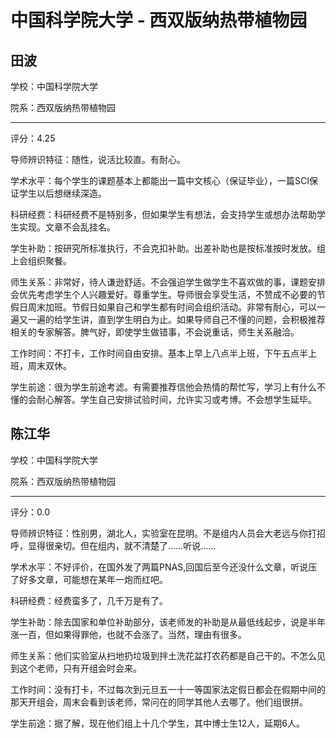 # 中国科学院大学 - 西双版纳热带植物园

## 田波

学校：中国科学院大学

院系：西双版纳热带植物园

* * *

评分：4.25

导师辨识特征：随性，说活比较直。有耐心。

学术水平：每个学生的课题基本上都能出一篇中文核心（保证毕业），一篇SCI保证学生以后想继续深造。

科研经费：科研经费不是特别多，但如果学生有想法，会支持学生或想办法帮助学生实现。文章不会乱挂名。

学生补助：按研究所标准执行，不会克扣补助。出差补助也是按标准按时发放。组上会组织聚餐。

师生关系：非常好，待人谦逊舒适。不会强迫学生做学生不喜欢做的事，课题安排会优先考虑学生个人兴趣爱好。尊重学生。导师很会享受生活，不赞成不必要的节假日周末加班。节假日如果自己和学生都有时间会组织活动。非常有耐心，可以一遍又一遍的给学生讲，直到学生明白为止。如果导师自己不懂的问题，会积极推荐相关的专家解答。脾气好，即使学生做错事，不会说重话，师生关系融洽。

工作时间：不打卡，工作时间自由安排。基本上早上八点半上班，下午五点半上班，周末双休。

学生前途：很为学生前途考滤。有需要推荐信他会热情的帮忙写，学习上有什么不懂的会耐心解答。学生自己安排试验时间，允许实习或考博。不会想学生延毕。

## 陈江华

学校：中国科学院大学

院系：西双版纳热带植物园

* * *

评分：0.0

导师辨识特征：性别男，湖北人，实验室在昆明。不是组内人员会大老远与你打招呼，显得很亲切。但在组内，就不清楚了……听说……

学术水平：不好评价，在国外发了两篇PNAS,回国后至今还没什么文章，听说压了好多文章，可能想在某年一炮而红吧。

科研经费：经费蛮多了，几千万是有了。

学生补助：除去国家和单位补助部分，该老师发的补助是从最低线起步，说是半年涨一百，但如果得罪他，也就不会涨了。当然，理由有很多。

师生关系：他们实验室从扫地扔垃圾到拌土洗花盆打农药都是自己干的。不怎么见到这个老师，只有开组会时会来。

工作时间：没有打卡，不过每次到元旦五一十一等国家法定假日都会在假期中间的那天开组会，周末会看到该老师，常问在的同学其他人去哪了。他们组很拼。

学生前途：据了解，现在他们组上十几个学生，其中博士生12人，延期6人。